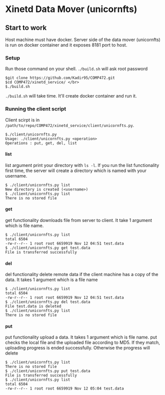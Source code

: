 
# Xinetd Data Mover (unicornfts)
## Start to work
Host machine must have docker. Server side of the data mover (unicornfts) is run on docker container and it exposes 8181 port to host.
### Setup
Run those command on your shell. <code>./build.sh</code> will ask root password

    $git clone https://github.com/Kadir95/COMP472.git
    $cd COMP472/xinetd_service/ </br>
    $./build.sh

<code>./build.sh</code> will take time. It'll create docker container and run it.
### Running the client script
Client scirpt is in <code>/path/to/repo/COMP472/xinetd_service/client/unicornfts.py</code>.

	$./client/unicornfts.py
	Usage: ./client/unicornfts.py <operation>
	Operations : put, get, del, list

#### list
list argument print your directory with <code>ls -l</code>.
If you run the list functionality first time, the server will create a directory which is named with your username.

	$ ./client/unicornfts.py list
	New directory is created (<username>)
	$ ./client/unicornfts.py list
	There is no stored file
#### get
get functionality downloads file from server to client. It take 1 argument which is file name.

	$ ./client/unicornfts.py list
	total 6504
	-rw-r--r-- 1 root root 6659919 Nov 12 04:51 test.data
	$ ./client/unicornfts.py get test.data
	File is transferred successfully

#### del
del functionality delete remote data if the client machine has a copy of the data. It takes 1 argument which is a file name

	$ ./client/unicornfts.py list
	total 6504
	-rw-r--r-- 1 root root 6659919 Nov 12 04:51 test.data
	$ ./client/unicornfts.py del test.data
	File test.data is deleted
	$ ./client/unicornfts.py list
	There is no stored file
#### put
put functionality upload a data. It takes 1 argument which is file name.
put checks the local file and the uploaded file according to MD5. If they match, uploading progress is ended successfully. Otherwise the progress will delete

	$ ./client/unicornfts.py list
	There is no stored file
	$ ./client/unicornfts.py put test.data
	File is transferred successfully
	$ ./client/unicornfts.py list
	total 6504
	-rw-r--r-- 1 root root 6659919 Nov 12 05:04 test.data


